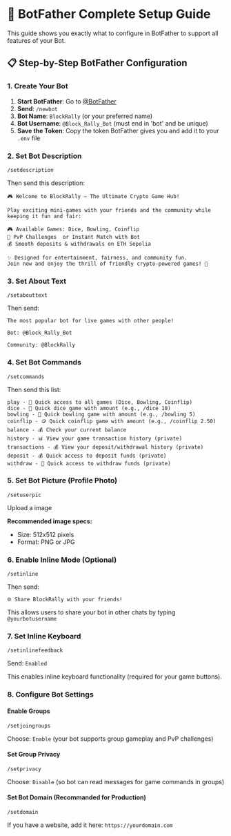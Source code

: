# 🤖 BotFather Complete Setup Guide

This guide shows you exactly what to configure in BotFather to support all features of your Bot.

## 📋 Step-by-Step BotFather Configuration

### 1. Create Your Bot

1. **Start BotFather**: Go to [@BotFather](https://t.me/botfather)
2. **Send**: `/newbot`
3. **Bot Name**: `BlockRally` (or your preferred name)
4. **Bot Username**: `@Block_Rally_Bot` (must end in 'bot' and be unique)
5. **Save the Token**: Copy the token BotFather gives you and add it to your `.env` file

### 2. Set Bot Description

```
/setdescription
```
Then send this description:
```
🎮 Welcome to BlockRally – The Ultimate Crypto Game Hub!

Play exciting mini-games with your friends and the community while keeping it fun and fair:

🎮 Available Games: Dice, Bowling, Coinflip
👥 PvP Challenges  or Instant Match with Bot
💰 Smooth deposits & withdrawals on ETH Sepolia

✨ Designed for entertainment, fairness, and community fun.
Join now and enjoy the thrill of friendly crypto-powered games! 🚀
```

### 3. Set About Text

```
/setabouttext
```
Then send:
```
The most popular bot for live games with other people!

Bot: @Block_Rally_Bot

Community: @BlockRally
```

### 4. Set Bot Commands

```
/setcommands
```
Then send this list:
```
play - 🎲 Quick access to all games (Dice, Bowling, Coinflip)
dice - 🎲 Quick dice game with amount (e.g., /dice 10)
bowling - 🎳 Quick bowling game with amount (e.g., /bowling 5)
coinflip - 🪙 Quick coinflip game with amount (e.g., /coinflip 2.50)
balance - 💰 Check your current balance
history - 📊 View your game transaction history (private)
transactions - 💰 View your deposit/withdrawal history (private)
deposit - 💰 Quick access to deposit funds (private)
withdraw - 🏧 Quick access to withdraw funds (private)
```

### 5. Set Bot Picture (Profile Photo)

```
/setuserpic
```
Upload a image

**Recommended image specs:**
- Size: 512x512 pixels
- Format: PNG or JPG

### 6. Enable Inline Mode (Optional)

```
/setinline
```
Then send:
```
🌐 Share BlockRally with your friends!
```

This allows users to share your bot in other chats by typing `@yourbotusername`

### 7. Set Inline Keyboard

```
/setinlinefeedback
```
Send: `Enabled`

This enables inline keyboard functionality (required for your game buttons).

### 8. Configure Bot Settings

#### Enable Groups
```
/setjoingroups
```
Choose: `Enable` (your bot supports group gameplay and PvP challenges)

#### Set Group Privacy
```
/setprivacy
```
Choose: `Disable` (so bot can read messages for game commands in groups)

#### Set Bot Domain (Recommanded for Production)
```
/setdomain
```
If you have a website, add it here: `https://yourdomain.com`